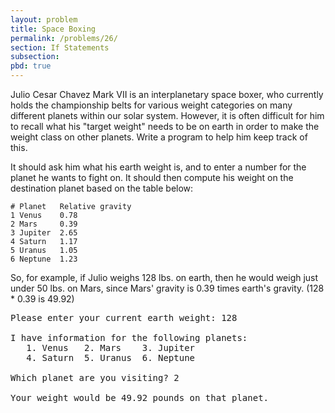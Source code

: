```yaml
---
layout: problem
title: Space Boxing
permalink: /problems/26/
section: If Statements
subsection:
pbd: true
---
```

Julio Cesar Chavez Mark VII is an interplanetary space boxer, who currently holds the championship belts for various weight categories on many different planets within our solar system. However, it is often difficult for him to recall what his "target weight" needs to be on earth in order to make the weight class on other planets.	Write a program to help him keep track of this.

It should ask him what his earth weight is, and to enter a number for the planet he wants to fight on. It should then compute his weight on the destination planet based on the table below:

```
# Planet   Relative gravity
1 Venus    0.78
2 Mars     0.39
3 Jupiter  2.65
4 Saturn   1.17
5 Uranus   1.05
6 Neptune  1.23
```
So, for example, if Julio weighs 128 lbs. on earth, then he would weigh just under 50 lbs. on Mars, since Mars' gravity is 0.39 times earth's gravity. (128 * 0.39 is 49.92)

<pre class="terminal">
Please enter your current earth weight: <kbd>128</kbd>

I have information for the following planets:
   1. Venus   2. Mars    3. Jupiter
   4. Saturn  5. Uranus  6. Neptune

Which planet are you visiting? <kbd>2</kbd>

Your weight would be 49.92 pounds on that planet.
</pre>